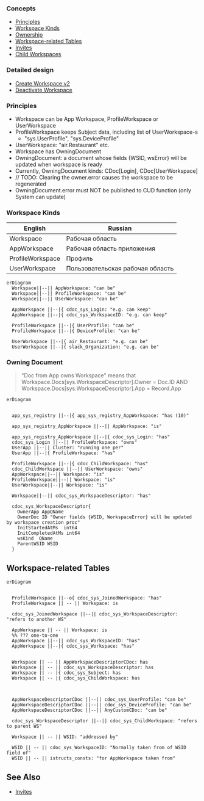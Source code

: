### Concepts

- [Principles](#principles)
- [Workspace Kinds](#workspace-kinds)
- [Ownership](#ownership)
- [Workspace-related Tables](#workspace-related-tables)
- [Invites](invites.md)
- [Child Workspaces](child-workspaces.md)

### Detailed design

- [Create Workspace v2](create-workspace-v2.md)
- [Deactivate Workspace](deactivate-workspace.md)

### Principles

- Workspace can be App Workspace, ProfileWorkspace or UserWorkspace
- ProfileWorkspace keeps Subject data, including list of UserWorkspace-s
  - "sys.UserProfile", "sys.DeviceProfile"
- UserWorkspace: "air.Restaurant" etc.
- Workspace has OwningDocument
- OwningDocument: a document whose fields {WSID, wsError} will be updated when workspace is ready
- Currently, OwningDocument kinds: CDoc[Login], CDoc[UserWorkspace]
- // TODO: Clearing the owner.error causes the workspace to be regenerated
- OwningDocument.error must NOT be published to CUD function (only System can update)

### Workspace Kinds

| English     | Russian     |
| ----------- | ----------- |
| Workspace| Рабочая область       |
| AppWorkspace   |Рабочая область приложения|
| ProfileWorkspace   | Профиль        |
| UserWorkspace   |Пользовательская рабочая область|

```mermaid
erDiagram
  Workspace||--|| AppWorkspace: "can be"
  Workspace||--|| ProfileWorkspace: "can be"
  Workspace||--|| UserWorkspace: "can be"

  AppWorkspace ||--|{ cdoc_sys_Login: "e.g. can keep"
  AppWorkspace ||--|{ cdoc_sys_WorkspaceID: "e.g. can keep"

  ProfileWorkspace ||--|{ UserProfile: "can be"
  ProfileWorkspace ||--|{ DeviceProfile: "can be"

  UserWorkspace ||--|{ air_Restaurant: "e.g. can be"
  UserWorkspace ||--|{ slack_Organization: "e.g. can be"
```

### Owning Document

> "Doc from App owns Workspace" means that Workspace.Docs[sys.WorkspaceDescriptor].Owner = Doc.ID AND Workspace.Docs[sys.WorkspaceDescriptor].App = Record.App

```mermaid
erDiagram


  app_sys_registry ||--|{ app_sys_registry_AppWorkspace: "has (10)"

  app_sys_registry_AppWorkspace ||--|| AppWorkspace: "is"

  app_sys_registry_AppWorkspace ||--|{ cdoc_sys_Login: "has"
  cdoc_sys_Login ||--|| ProfileWorkspace: "owns"
  UserApp ||--|| Cluster: "running one per"
  UserApp ||--|{ ProfileWorkspace: "has"

  ProfileWorkspace ||--|{ cdoc_ChildWorkspace: "has"
  cdoc_ChildWorkspace ||--|| UserWorkspace: "owns"
  AppWorkspace||--|| Workspace: "is"
  ProfileWorkspace||--|| Workspace: "is"
  UserWorkspace||--|| Workspace: "is"

  Workspace||--|| cdoc_sys_WorkspaceDescriptor: "has"

  cdoc_sys_WorkspaceDescriptor{
    OwnerApp AppQName
    OwnerDoc ID "Owner fields {WSID, WorkspaceError} will be updated by workspace creation proc"
    InitStartedAtMs  int64
    InitCompletedAtMs int64
    wsKind  QName
    ParentWSID WSID
  }
```

## Workspace-related Tables

```mermaid
erDiagram


  ProfileWorkspace ||--o{ cdoc_sys_JoinedWorkspace: "has"
  ProfileWorkspace || -- || Workspace: is

  cdoc_sys_JoinedWorkspace ||--|| cdoc_sys_WorkspaceDescriptor: "refers to another WS"

  AppWorkspace || -- || Workspace: is
  %% ??? one-to-one
  AppWorkspace ||--|| cdoc_sys_WorkspaceID: "has"
  AppWorkspace ||--|{ cdoc_sys_Workspace: "has"


  Workspace || -- || AppWorkspaceDescriptorCDoc: has
  Workspace || -- || cdoc_sys_WorkspaceDescriptor: has
  Workspace || -- |{ cdoc_sys_Subject: has
  Workspace || -- |{ cdoc_sys_ChildWorkspace: has



  AppWorkspaceDescriptorCDoc ||--|| cdoc_sys_UserProfile: "can be"
  AppWorkspaceDescriptorCDoc ||--|| cdoc_sys_DeviceProfile: "can be"
  AppWorkspaceDescriptorCDoc ||--|| AnyCustomCDoc: "can be"

  cdoc_sys_WorkspaceDescriptor ||--|| cdoc_sys_ChildWorkspace: "refers to parent WS"

  Workspace || -- || WSID: "addressed by"

  WSID || -- || cdoc_sys_WorkspaceID: "Normally taken from of WSID field of"
  WSID || -- || istructs_consts: "for AppWorkspace taken from"

```

## See Also
- [Invites](./invites.md)
